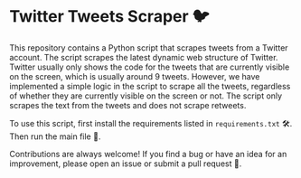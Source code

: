<h1>Twitter Tweets Scraper 🐦</h1>
<p>This repository contains a Python script that scrapes tweets from a Twitter account. The script scrapes the latest dynamic web structure of Twitter. Twitter usually only shows the code for the tweets that are currently visible on the screen, which is usually around 9 tweets. However, we have implemented a simple logic in the script to scrape all the tweets, regardless of whether they are currently visible on the screen or not. The script only scrapes the text from the tweets and does not scrape retweets.</p>
<p>To use this script, first install the requirements listed in <code>requirements.txt</code> 🛠️. Then run the main file 🚀.</p>
<p>Contributions are always welcome! If you find a bug or have an idea for an improvement, please open an issue or submit a pull request 🙏.</p>